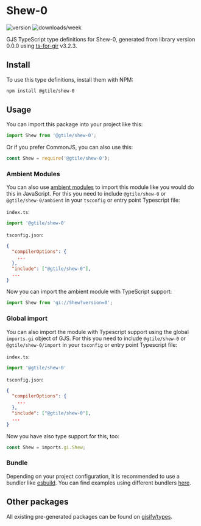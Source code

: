 
# Shew-0

![version](https://img.shields.io/npm/v/@gtile/shew-0)
![downloads/week](https://img.shields.io/npm/dw/@gtile/shew-0)


GJS TypeScript type definitions for Shew-0, generated from library version 0.0.0 using [ts-for-gir](https://github.com/gjsify/ts-for-gir) v3.2.3.


## Install

To use this type definitions, install them with NPM:
```bash
npm install @gtile/shew-0
```

## Usage

You can import this package into your project like this:
```ts
import Shew from '@gtile/shew-0';
```

Or if you prefer CommonJS, you can also use this:
```ts
const Shew = require('@gtile/shew-0');
```

### Ambient Modules

You can also use [ambient modules](https://github.com/gjsify/ts-for-gir/tree/main/packages/cli#ambient-modules) to import this module like you would do this in JavaScript.
For this you need to include `@gtile/shew-0` or `@gtile/shew-0/ambient` in your `tsconfig` or entry point Typescript file:

`index.ts`:
```ts
import '@gtile/shew-0'
```

`tsconfig.json`:
```json
{
  "compilerOptions": {
    ...
  },
  "include": ["@gtile/shew-0"],
  ...
}
```

Now you can import the ambient module with TypeScript support: 

```ts
import Shew from 'gi://Shew?version=0';
```

### Global import

You can also import the module with Typescript support using the global `imports.gi` object of GJS.
For this you need to include `@gtile/shew-0` or `@gtile/shew-0/import` in your `tsconfig` or entry point Typescript file:

`index.ts`:
```ts
import '@gtile/shew-0'
```

`tsconfig.json`:
```json
{
  "compilerOptions": {
    ...
  },
  "include": ["@gtile/shew-0"],
  ...
}
```

Now you have also type support for this, too:

```ts
const Shew = imports.gi.Shew;
```

### Bundle

Depending on your project configuration, it is recommended to use a bundler like [esbuild](https://esbuild.github.io/). You can find examples using different bundlers [here](https://github.com/gjsify/ts-for-gir/tree/main/examples).

## Other packages

All existing pre-generated packages can be found on [gjsify/types](https://github.com/gjsify/types).

